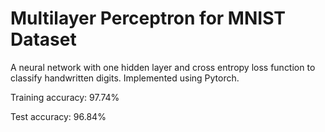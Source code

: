 # Multilayer Perceptron for MNIST Dataset

A neural network with one hidden layer and cross entropy loss function to classify handwritten digits. Implemented using Pytorch.

Training accuracy: 97.74%

Test accuracy: 96.84%
